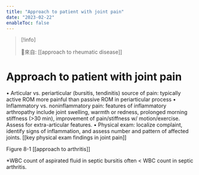 ```yaml
---
title: "Approach to patient with joint pain"
date: "2023-02-22"
enableToc: false
---
```


> [!info] 
> 
> 🌱來自: [[approach to rheumatic disease]]

# Approach to patient with joint pain
• Articular vs. periarticular (bursitis, tendinitis) source of pain: typically active ROM more painful than passive ROM in periarticular process
• Inflammatory vs. noninflammatory pain: features of inflammatory arthropathy include joint swelling, warmth or redness, prolonged morning stiffness (>30 min), improvement of pain/stiffness w/ motion/exercise. Assess for extra-articular features.
• Physical exam: localize complaint, identify signs of inflammation, and assess number and pattern of affected joints.
[[key physical exam findings in joint pain]]



Figure 8-1 [[approach to arthritis]]



*WBC count of aspirated fluid in septic bursitis often < WBC count in septic arthritis.

